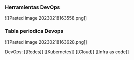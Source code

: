 ### Herramientas DevOps
![[Pasted image 20230218163558.png]]
### Tabla periodica Devops
![[Pasted image 20230218163628.png]]

DevOps:
[[Redes]]
[[Kubernetes]]
[[Cloud]]
[[Infra as code]]

